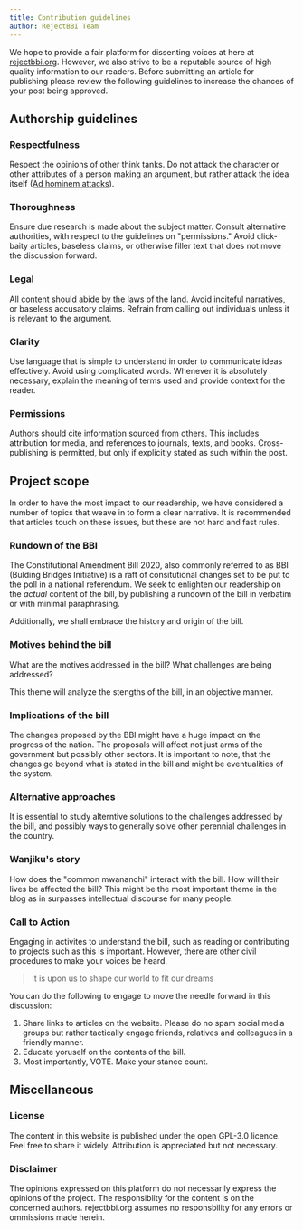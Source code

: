 ```yaml
---
title: Contribution guidelines
author: RejectBBI Team
---
```

We hope to provide a fair platform for dissenting voices at here at [rejectbbi.org](https://rejectbbi.org). However, we also strive to be a reputable source of high quality information to our readers. Before submitting an article for publishing please review the following guidelines to increase the chances of your post being approved.


## Authorship guidelines
### Respectfulness
Respect the opinions of other think tanks. Do not attack the character or other attributes of a person making an argument, but rather attack the idea itself ([Ad hominem attacks](https://www.txstate.edu/philosophy/resources/fallacy-definitions/Ad-Hominem.html)). 

### Thoroughness
Ensure due research is made about the subject matter. Consult alternative authorities, with respect to the guidelines on "permissions." Avoid click-baity articles, baseless claims, or otherwise filler text that does not move the discussion forward.

### Legal 
All content should abide by the laws of the land. Avoid inciteful narratives, or baseless accusatory claims. Refrain from calling out individuals unless it is relevant to the argument. 

### Clarity
Use language that is simple to understand in order to communicate ideas effectively. Avoid using complicated words. Whenever it is absolutely necessary, explain the meaning of terms used and provide context for the reader. 

### Permissions
Authors should cite information sourced from others. This includes attribution for media, and references to journals, texts, and books. Cross-publishing is permitted, but only if explicitly stated as such within the post. 

## Project scope
In order to have the most impact to our readership, we have considered a number of topics that weave in to form a clear narrative. It is recommended that articles touch on these issues, but these are not hard and fast rules.

### Rundown of the BBI
The Constitutional Amendment Bill 2020, also commonly referred to as BBI (Bulding Bridges Initiative) is a raft of consitutional changes set to be put to the poll in a national referendum. We seek to enlighten our readership on the *actual* content of the bill, by publishing a rundown of the bill in verbatim or with minimal paraphrasing. 

Additionally, we shall embrace the history and origin of the bill.

### Motives behind the bill
What are the motives addressed in the bill? What challenges are being addressed? 

This theme will analyze the stengths of the bill, in an objective manner.

### Implications of the bill
The changes proposed by the BBI might have a huge impact on the progress of the nation. The proposals will affect not just arms of the government but possibly other sectors. It is important to note, that the changes go beyond what is stated in the bill and might be eventualities of the system.

### Alternative approaches
It is essential to study alterntive solutions to the challenges addressed by the bill, and possibly ways to generally solve other perennial challenges in the country.

### Wanjiku's story
How does the "common mwananchi" interact with the bill. How will their lives be affected the bill? This might be the most important theme in the blog as in surpasses intellectual discourse for many people.

### Call to Action
Engaging in activites to understand the bill, such as reading or contributing to projects such as this is important. However, there are other civil procedures to make your voices be heard.

> It is upon us to shape our world to fit our dreams 

You can do the following to engage to move the needle forward in this discussion:
1. Share links to articles on the website. Please do no spam social media groups but rather tactically engage friends, relatives and colleagues in a friendly manner. 
2. Educate yoruself on the contents of the bill.
3. Most importantly, VOTE. Make your stance count.


## Miscellaneous
### License
The content in this website is published under the open GPL-3.0 licence. Feel free to share it widely. Attribution is appreciated but not necessary.

### Disclaimer
The opinions expressed on this platform do not necessarily express the opinions of the project. 
The responsiblity for the content is on the concerned authors. 
rejectbbi.org assumes no responsbility for any errors or ommissions made herein. 
